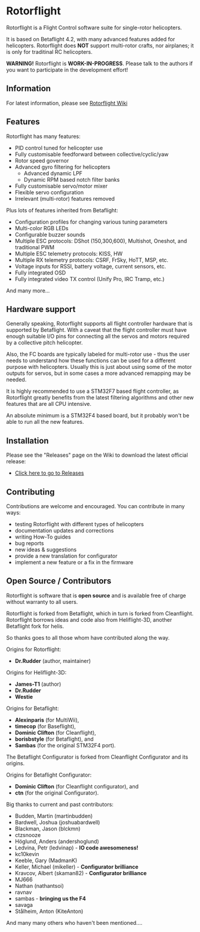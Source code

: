 
# Rotorflight

Rotorflight is a Flight Control software suite for single-rotor helicopters.

It is based on Betaflight 4.2, with many advanced features added for helicopters.
Rotorflight does **NOT** support multi-rotor crafts, nor airplanes; it is only for traditinal RC helicopters.

**WARNING!** Rotorflight is **WORK-IN-PROGRESS**. Please talk to the authors if you want to participate in the
development effort!


## Information

For latest information, please see [Rotorflight Wiki](https://github.com/rotorflight/rotorflight/wiki)


## Features

Rotorflight has many features:

* PID control tuned for helicopter use
* Fully customisable feedforward between collective/cyclic/yaw
* Rotor speed governor
* Advanced gyro filtering for helicopters
  - Advanced dynamic LPF
  - Dynamic RPM based notch filter banks
* Fully customisable servo/motor mixer
* Flexible servo configuration
* Irrelevant (multi-rotor) features removed

Plus lots of features inherited from Betaflight:

* Configuration profiles for changing various tuning parameters
* Multi-color RGB LEDs
* Configurable buzzer sounds
* Multiple ESC protocols: DShot (150,300,600), Multishot, Oneshot, and traditional PWM
* Multiple ESC telemetry protocols: KISS, HW
* Multiple RX telemetry protocols: CSRF, FrSky, HoTT, MSP, etc.
* Voltage inputs for RSSI, battery voltage, current sensors, etc.
* Fully integrated OSD
* Fully integrated video TX control (Unify Pro, IRC Tramp, etc.)

And many more...


## Hardware support

Generally speaking, Rotorflight supports all flight controller hardware that is supported by Betaflight.
With a caveat that the flight controller must have enough suitable I/O pins for connecting all the servos
and motors required by a collective pitch helicopter.

Also, the FC boards are typically labeled for multi-rotor use - thus the user needs to understand how these
functions can be used for a different purpose with helicopters. Usually this is just about using some
of the motor outputs for servos, but in some cases a more advanced remapping may be needed.

It is highly recommended to use a STM32F7 based flight controller, as Rotorflight greatly benefits from
the latest filtering algorithms and other new features that are all CPU intensive.

An absolute minimum is a STM32F4 based board, but it probably won't be able to run all the new features.


## Installation

Please see the "Releases" page on the Wiki to download the latest official release:
* [Click here to go to Releases](https://github.com/rotorflight/rotorflight/wiki/releases)


## Contributing

Contributions are welcome and encouraged. You can contribute in many ways:

* testing Rotorflight with different types of helicopters
* documentation updates and corrections
* writing How-To guides
* bug reports
* new ideas & suggestions
* provide a new translation for configurator
* implement a new feature or a fix in the firmware


## Open Source / Contributors

Rotorflight is software that is **open source** and is available free of charge without warranty to all users.

Rotorflight is forked from Betaflight, which in turn is forked from Cleanflight.
Rotorflight borrows ideas and code also from Heliflight-3D, another Betaflight fork for helis.

So thanks goes to all those whom have contributed along the way.

Origins for Rotorflight:
* **Dr.Rudder** (author, maintainer)

Origins for Heliflight-3D:
* **James-T1** (author)
* **Dr.Rudder**
* **Westie**

Origins for Betaflight:
* **Alexinparis** (for MultiWii),
* **timecop** (for Baseflight),
* **Dominic Clifton** (for Cleanflight),
* **borisbstyle** (for Betaflight), and
* **Sambas** (for the original STM32F4 port).

The Betaflight Configurator is forked from Cleanflight Configurator and its origins.

Origins for Betaflight Configurator:
* **Dominic Clifton** (for Cleanflight configurator), and
* **ctn** (for the original Configurator).

Big thanks to current and past contributors:
* Budden, Martin (martinbudden)
* Bardwell, Joshua (joshuabardwell)
* Blackman, Jason (blckmn)
* ctzsnooze
* Höglund, Anders (andershoglund)
* Ledvina, Petr (ledvinap) - **IO code awesomeness!**
* kc10kevin
* Keeble, Gary (MadmanK)
* Keller, Michael (mikeller) - **Configurator brilliance**
* Kravcov, Albert (skaman82) - **Configurator brilliance**
* MJ666
* Nathan (nathantsoi)
* ravnav
* sambas - **bringing us the F4**
* savaga
* Stålheim, Anton (KiteAnton)

And many many others who haven't been mentioned....
